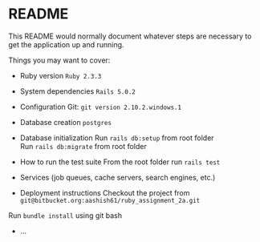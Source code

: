 # README

This README would normally document whatever steps are necessary to get the
application up and running.

Things you may want to cover:

* Ruby version
`Ruby 2.3.3`

* System dependencies
`Rails 5.0.2`

* Configuration
Git: `git version 2.10.2.windows.1`

* Database creation
`postgres`

* Database initialization
Run `rails db:setup` from root folder<br />
Run `rails db:migrate` from root folder

* How to run the test suite
From the root folder run `rails test`

* Services (job queues, cache servers, search engines, etc.)

* Deployment instructions
Checkout the project from `git@bitbucket.org:aashish61/ruby_assignment_2a.git`<br />

Run `bundle install` using git bash


* ...